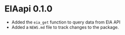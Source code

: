 # EIAapi 0.1.0

* Added the `eia_get` function to query data from EIA API
* Added a `NEWS.md` file to track changes to the package.

